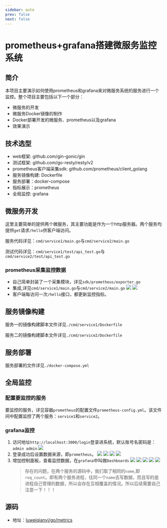 ```yaml
---
sidebar: auto
prev: false
next: false
---
```

# prometheus+grafana搭建微服务监控系统
## 简介
本项目主要演示如何使用prometheus和grafana来对微服务系统的服务进行一个监控。整个项目主要包括以下一个部分：
* 微服务的开发
* 微服务Docker镜像的制作
* Docker部署开发的微服务、prometheus以及grafana
* 效果演示

## 技术选型
* web框架: github.com/gin-gonic/gin
* 测试框架: github.com/go-resty/resty/v2
* prometheus客户端采集sdk: github.com/prometheus/client_golang
* 服务镜像构建: Dockerfile
* 服务部署：docker-compose
* 指标展示：prometheus
* 全局监控: grafana

## 微服务开发
这里主要简单的提供两个微服务，其主要功能是作为一个http服务器。两个服务均提供`get`请求`/hello`供客户端访问。

服务代码详见：`cmd/service1/main.go`与`cmd/service2/main.go`

测试代码详见：`cmd/service1/test/api_test.go`与`cmd/service2/test/api_test.go`

### prometheus采集监控数据
* 自己简单封装了一个采集模块，详见`sdk/prometheus/exporter.go`
* 集成,详见`cmd/service1/main.go`与`cmd/service2/main.go`
    ![](./imgs/service1-prometheus-integration.png)
    ![](./imgs/service2-prometheus-integration.png)
* 客户端每访问一次`/hello`接口，都更新监控指标。

## 服务镜像构建
服务一的镜像构建脚本文件详见`./cmd/service1/Dockerfile`

服务二的镜像构建脚本文件详见`./cmd/service2/Dockerfile`

## 服务部署
服务部署的文件详见`./docker-compose.yml`

## 全局监控
### 配置要监控的服务
要监控的服务，详见容器`prometheus`的配置文件`prometheus-config.yml`。该文件间中配置监控了两个服务：`service1`和`service2`。
### grafana监控
1. 访问地址`http://localhost:3000/login`登录进系统，默认账号名密码是：`admin admin`
![](./imgs/grafana-login.png)
2. 登录成功后设置数据来源，即`prometheus`。
    ![](./imgs/grafana-home-page.png)
    ![](./imgs/grafana-config-prometheus-datasource-1.png)
    ![](./imgs/grafana-config-prometheus-datasource-2.png)
    ![](./imgs/grafana-config-prometheus-datasource-3.png)
3. 增加控制面板，查看监控数据，在`grafana`中叫做`Dashboards`
    ![](./imgs/dashboard-create-1.png)
    ![](./imgs/dashboard-create-2.png)
    ![](./imgs/dashboard-create-3.png)
    ![](./imgs/dashboard-query-1.png)
    ![](./imgs/dashboard-query-2.png)
    > 存在的问题，在两个服务的源码中，我们取了相同的`name`,即`req_count`。即有两个服务进程，往同一个`name`去写数据，而且写的是进程自己管理的数据，所以会存在互相覆盖的情况。所以后续需要自己注意一下！！！

## 源码
* 地址：[luweiqianyi/go/metrics](https://github.com/luweiqianyi/go/tree/master/metrics)